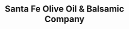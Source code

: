 ---
title: "Santa Fe Olive Oil & Balsamic Company"
url: /santa-fe/santa-fe-olive-oil-und-balsamic-company/
shop: Bioladen
---